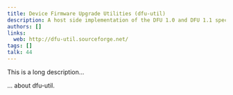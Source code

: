 ```yaml
---
title: Device Firmware Upgrade Utilities (dfu-util)
description: A host side implementation of the DFU 1.0 and DFU 1.1 specifications of the USB forum
authors: []
links:
  web: http://dfu-util.sourceforge.net/
tags: []
talk: 44
---
```


This is a long description...
<!--more-->
... about dfu-util.
